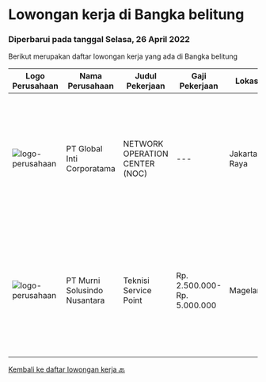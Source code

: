 
  # Lowongan kerja di Bangka belitung

  ### Diperbarui pada tanggal Selasa, 26 April 2022

  Berikut merupakan daftar lowongan kerja yang ada di Bangka belitung

  |Logo Perusahaan | Nama Perusahaan | Judul Pekerjaan | Gaji Pekerjaan | Lokasi | Deskripsi | Tanggal diunggah | Pranala |
  | -------------- | --------------- | --------------- | --------- | --------- | -------------- | ------- | ----------- |
  |![logo-perusahaan](https://image-service-cdn.seek.com.au/c13a1a795a4dfedfa7da04a798e0ae650e90fec9/ee4dce1061f3f616224767ad58cb2fc751b8d2dc)|PT Global Inti Corporatama|NETWORK OPERATION CENTER (NOC)|---|Jakarta Raya|Responsibilities: Understand and understand well (setup, maintenance and troubleshoot): Opensource RedHat, CentOS, Ubuntu MRTG Server CACTI under...|Selasa, 19 April 2022|https://www.jobstreet.co.id/id/job/network-operation-center-noc-3859343?token=0~2e4d12fd-5692-42d4-841e-7b2e0362462f&sectionRank=1&jobId=jobstreet-id-job-3859343|
|![logo-perusahaan](https://image-service-cdn.seek.com.au/2d1ea8ff0455564725ee461e7649b26b6f031a13/ee4dce1061f3f616224767ad58cb2fc751b8d2dc)|PT Murni Solusindo Nusantara|Teknisi Service Point|Rp. 2.500.000-Rp. 5.000.000|Magelang|DESKRIPSI PEKERJAAN: Melakukan PM (Preventive Maintenance) dan CM (Corrective Maintenance) ke customer sesuai dengan SLA yang sudah ditetapkan....|Selasa, 29 Maret 2022|https://www.jobstreet.co.id/id/job/teknisi-service-point-3836340?token=0~2e4d12fd-5692-42d4-841e-7b2e0362462f&sectionRank=2&jobId=jobstreet-id-job-3836340|


  [Kembali ke daftar lowongan kerja 🔙](../README.md#daftar-lowongan-kerja)
  